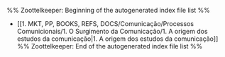 %% Zoottelkeeper: Beginning of the autogenerated index file list  %%
-  [[1. MKT, PP, BOOKS, REFS, DOCS/Comunicação/Processos Comunicionais/1. O Surgimento da Comunicação/1. A origem dos estudos da comunicação|1. A origem dos estudos da comunicação]]
%% Zoottelkeeper: End of the autogenerated index file list  %%
